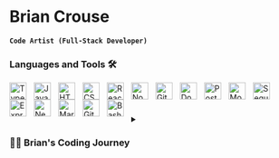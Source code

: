 # Brian Crouse

**`Code Artist (Full-Stack Developer)`**

### Languages and Tools 🛠

<img align="left" alt="TypeScript" width="30px" style="padding-right:10px;" src="https://cdn.jsdelivr.net/gh/devicons/devicon/icons/typescript/typescript-plain.svg" />
<img align="left" alt="JavaScript" width="30px" style="padding-right:10px;" src="https://cdn.jsdelivr.net/gh/devicons/devicon/icons/javascript/javascript-plain.svg" />
<img align="left" alt="HTML" width="30px" style="padding-right:10px;" src="https://cdn.jsdelivr.net/gh/devicons/devicon/icons/html5/html5-plain.svg" />
<img align="left" alt="CSS" width="30px" style="padding-right:10px;" src="https://cdn.jsdelivr.net/gh/devicons/devicon/icons/css3/css3-plain.svg" />
<img align="left" alt="React" width="30px" style="padding-right:10px;" src="https://cdn.jsdelivr.net/gh/devicons/devicon/icons/react/react-original.svg" />
<img align="left" alt="NodeJS" width="30px" style="padding-right:10px;" src="https://cdn.jsdelivr.net/gh/devicons/devicon/icons/nodejs/nodejs-original.svg" />
<img align="left" alt="Git" width="30px" style="padding-right:10px;" src="https://cdn.jsdelivr.net/gh/devicons/devicon/icons/git/git-original.svg" />
<img align="left" alt="Docker" width="30px" style="padding-right:10px;" src="https://cdn.jsdelivr.net/gh/devicons/devicon/icons/docker/docker-original-wordmark.svg" />
<img align="left" alt="PostgreSQL" width="30px" style="padding-right:10px;" src="https://cdn.jsdelivr.net/gh/devicons/devicon/icons/postgresql/postgresql-original.svg" />
<img align="left" alt="MongoDB" width="30px" style="padding-right:10px;" src="https://cdn.jsdelivr.net/gh/devicons/devicon/icons/mongodb/mongodb-original-wordmark.svg" />
<img align="left" alt="Sequelize" width="30px" style="padding-right:10px;" src="https://cdn.jsdelivr.net/gh/devicons/devicon/icons/sequelize/sequelize-original.svg" />
<img align="left" alt="Express" width="30px" style="padding-right:10px;" src="https://cdn.jsdelivr.net/gh/devicons/devicon/icons/express/express-original.svg" />
<img align="left" alt="NextJS" width="30px" style="padding-right:10px;" src="https://cdn.jsdelivr.net/gh/devicons/devicon/icons/nextjs/nextjs-original-wordmark.svg" />
<img align="left" alt="Markdown" width="30px" style="padding-right:10px;" src="https://cdn.jsdelivr.net/gh/devicons/devicon/icons/markdown/markdown-original.svg" />
<img align="left" alt="GitHub" width="30px" style="padding-right:10px;" src="https://cdn.jsdelivr.net/gh/devicons/devicon/icons/github/github-original.svg" />
<img align="left" alt="Bash" width="30px" style="padding-right:10px;" src="https://cdn.jsdelivr.net/gh/devicons/devicon/icons/bash/bash-original.svg" />
<br />

#

<details>
 <summary><h3>👨‍💻 Brian's Coding Journey</h3></summary>
    I started my coding journey with <strong>Scratch</strong> circa 2010 in my junior year of highschool, while taking STEM focused classes to lay the foundation of my journey as an engineer. At that time I was excited to create really simple videogames my friends and I could play on the school's computers. Four years later in college, I was pursuing a degree in mechanical engineering. This required me to take a CS116 course "Introductory Computer Programming". - This course taught me <strong>C++</strong>, a language I thought was rather difficult at the time. Regardless, half-way through the next semester I joined the U.S. Army to get a head start on my own life and do something for the country. I took a complete departure from studying engineering and became an Air Traffic Controller (punny, I know). Which involved problem solving and responding to unforeseen circumstances on a daily basis. Towards the latter half of my military career I had become a Facility Chief of one of the busiest airfields under the U.S. Army, leading a team of 11 controllers. When I left the military I struggled to find a position equally rewarding and similar in structure; I enjoyed working as part of a team and problem solving. Luckily after reaching my end terms of service, I left the military under honorable conditions and the Veterans Affairs (VA) wrote to me about Vet Tech, a program to get veterans into tech. Sponsored by Vet Tech I attended the 12-week Hack Reactor Advanced Software Engineering Immersive, conquering complex projects and learning about most of the languages and tools above, as well as proper problem solving methodology related to computer science. - Getting me back on track in the realm of engineering and to where I am today.
